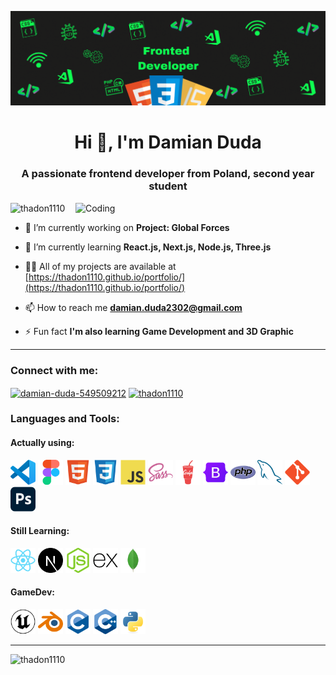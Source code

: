 ![MasterHead](./banner.gif)
<h1 align="center">Hi 👋, I'm Damian Duda</h1>
<h3 align="center">A passionate frontend developer from Poland, second year student</h3>
<img align="right" alt="Coding" width="400" src="https://camo.githubusercontent.com/c1dcb74cc1c1835b1d716f5051499a2814c683c806b15f04b0eba492863703e9/68747470733a2f2f63646e2e6472696262626c652e636f6d2f75736572732f3733303730332f73637265656e73686f74732f363538313234332f6176656e746f2e676966">

<p align="left"> <img src="https://komarev.com/ghpvc/?username=thadon1110&label=Profile%20views&color=0e75b6&style=flat" alt="thadon1110" /> </p>

- 🔭 I’m currently working on **Project: Global Forces**

- 🌱 I’m currently learning **React.js, Next.js, Node.js, Three.js**

- 👨‍💻 All of my projects are available at [https://thadon1110.github.io/portfolio/](https://thadon1110.github.io/portfolio/)

- 📫 How to reach me **damian.duda2302@gmail.com**

- ⚡ Fun fact **I'm also learning Game Development and 3D Graphic**
---
<h3 align="left">Connect with me:</h3>
<p align="left">
<a href="https://linkedin.com/in/damian-duda-549509212" target="blank"><img align="center" src="https://raw.githubusercontent.com/rahuldkjain/github-profile-readme-generator/master/src/images/icons/Social/linked-in-alt.svg" alt="damian-duda-549509212" title="Linkedin" height="30" width="40" /></a>
<a href="https://discord.gg/users/489520629976924200" target="blank"><img align="center" src="https://raw.githubusercontent.com/rahuldkjain/github-profile-readme-generator/master/src/images/icons/Social/discord.svg" alt="thadon1110" title="Discord" height="30" width="40" /></a>
</p>

<h3 align="left">Languages and Tools:</h3>
<h4 align="left">Actually using:</h4>
<p align="left">
	<img src="https://github.com/devicons/devicon/blob/master/icons/vscode/vscode-original.svg" alt="vscode" title="VSCode" width="40" height="40" />
	<img src="https://github.com/devicons/devicon/blob/master/icons/figma/figma-original.svg" alt="figma" title="Figma" width="40" height="40" />
	<img src="https://github.com/devicons/devicon/blob/master/icons/html5/html5-original.svg" alt="html5" title="HTML5" width="40" height="40" /> 
	<img src="https://github.com/devicons/devicon/blob/master/icons/css3/css3-original.svg" alt="css3" title="CSS3" width="40" height="40" />
	<img src="https://github.com/devicons/devicon/blob/master/icons/javascript/javascript-original.svg" alt="javascript" title="JavaScript" width="40" height="40" />
	<img src="https://github.com/devicons/devicon/blob/master/icons/sass/sass-original.svg" alt="sass" title="Sass" width="40" height="40" />
	<img src="https://github.com/devicons/devicon/blob/master/icons/gulp/gulp-plain.svg" alt="gulp" title="Gulp" width="40" height="40" />
	<img src="https://github.com/devicons/devicon/blob/master/icons/bootstrap/bootstrap-original.svg" alt="bootstrap" title="BootStrap" width="40" height="40" />
	<img src="https://github.com/devicons/devicon/blob/master/icons/php/php-original.svg" alt="php" title="php" width="40" height="40" />
	<img src="https://github.com/devicons/devicon/blob/master/icons/mysql/mysql-original.svg" alt="mysql" title="MySQL" width="40" height="40" />
	<img src="https://github.com/devicons/devicon/blob/master/icons/git/git-original.svg" alt="git" title="Git" width="40" height="40" />
	<img src="https://github.com/devicons/devicon/blob/master/icons/photoshop/photoshop-plain.svg" alt="photoshop" title="Photoshop" width="40" height="40" />
</p>

<h4 align="left">Still Learning:</h4>
<p align="left">
	<img src="https://github.com/devicons/devicon/blob/master/icons/react/react-original.svg" alt="react" title="React" width="40" height="40" />
	<img src="https://github.com/devicons/devicon/blob/master/icons/nextjs/nextjs-original.svg" alt="nextjs" title="Next.js" width="40" height="40" />
	<img src="https://github.com/devicons/devicon/blob/master/icons/nodejs/nodejs-original.svg" alt="nodejs" title="Node.js" width="40" height="40" />
	<img src="https://github.com/devicons/devicon/blob/master/icons/express/express-original.svg" alt="express" title="express" width="40" height="40" />
	<img src="https://github.com/devicons/devicon/blob/master/icons/mongodb/mongodb-original.svg" alt="mongodb" title="MongoDB" width="40" height="40" />
</p>

<h4 align="left">GameDev:</h4>
<p align="left">
	<img src="https://github.com/devicons/devicon/blob/master/icons/unrealengine/unrealengine-original.svg" alt="unreal engine 5" title="Unreal Engine 5" width="40" height="40" />
	<img src="https://github.com/devicons/devicon/blob/master/icons/blender/blender-original.svg" alt="blender" title="Blender" width="40" height="40" />
	<img src="https://github.com/devicons/devicon/blob/master/icons/c/c-original.svg" alt="c" title="C" width="40" height="40" />
	<img src="https://github.com/devicons/devicon/blob/master/icons/cplusplus/cplusplus-original.svg" alt="cplusplus" title="C++" width="40" height="40" />
	<img src="https://github.com/devicons/devicon/blob/master/icons/python/python-original.svg" alt="python" title="Python" width="40" height="40" />
</p>

---

<p><img align="left" src="https://github-readme-stats.vercel.app/api/top-langs?username=thadon1110&show_icons=true&locale=en&layout=compact&title_color=ffffff&text_color=2bbc8a&bg_color=1d1f21" alt="thadon1110" /></p>

<!-- <p>&nbsp;<img align="center" src="https://github-readme-stats.vercel.app/api?username=thadon1110&show_icons=true&count_private=true&locale=en&title_color=ffffff&text_color=2bbc8a&bg_color=1d1f21" alt="thadon1110" /></p> -->
